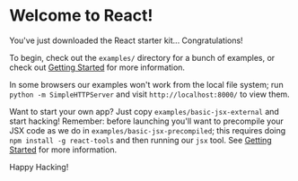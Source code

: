 # Welcome to React!

You've just downloaded the React starter kit... Congratulations!

To begin, check out the `examples/` directory for a bunch of examples, or check out [Getting Started](https://facebook.github.io/react/docs/getting-started.html) for more information.

In some browsers our examples won't work from the local file system; run `python -m SimpleHTTPServer` and visit `http://localhost:8000/` to view them.

Want to start your own app? Just copy `examples/basic-jsx-external` and start hacking! Remember: before launching you'll want to precompile your JSX code as we do in `examples/basic-jsx-precompiled`; this requires doing `npm install -g react-tools` and then running our `jsx` tool. See [Getting Started](https://facebook.github.io/react/docs/getting-started.html) for more information.

Happy Hacking!

